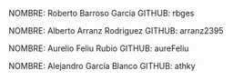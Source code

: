 NOMBRE: Roberto Barroso Garcia
GITHUB: rbges

NOMBRE: Alberto Arranz Rodriguez
GITHUB: arranz2395

NOMBRE: Aurelio Feliu Rubio
GITHUB: aureFeliu

NOMBRE: Alejandro García Blanco
GITHUB: athky